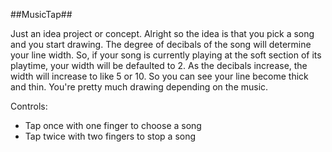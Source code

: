##MusicTap##

Just an idea project or concept. Alright so the idea is that you pick a song and you start drawing. The degree of decibals of the song will determine your line width. So, if your song is currently playing at the soft section of its playtime, your width will be defaulted to 2. As the decibals increase, the width will increase to like 5 or 10. So you can see your line become thick and thin. You're pretty much drawing depending on the music.

Controls:
- Tap once with one finger to choose a song
- Tap twice with two fingers to stop a song
